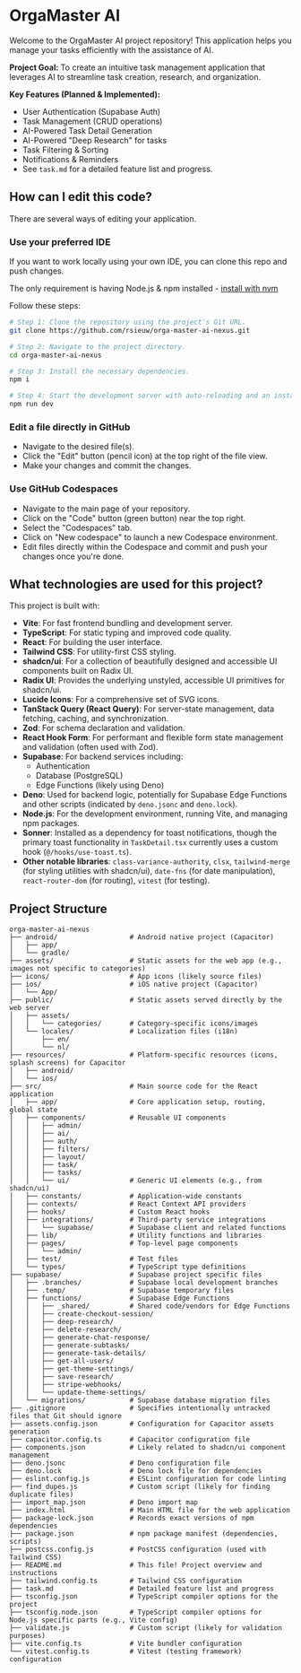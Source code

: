 # OrgaMaster AI

Welcome to the OrgaMaster AI project repository! This application helps you manage your tasks efficiently with the assistance of AI.

**Project Goal:** To create an intuitive task management application that leverages AI to streamline task creation, research, and organization.

**Key Features (Planned & Implemented):**

* User Authentication (Supabase Auth)
* Task Management (CRUD operations)
* AI-Powered Task Detail Generation
* AI-Powered "Deep Research" for tasks
* Task Filtering & Sorting
* Notifications & Reminders
* See `task.md` for a detailed feature list and progress.

## How can I edit this code?

There are several ways of editing your application.

### Use your preferred IDE

If you want to work locally using your own IDE, you can clone this repo and push changes.

The only requirement is having Node.js & npm installed - [install with nvm](https://github.com/nvm-sh/nvm#installing-and-updating)

Follow these steps:

```sh
# Step 1: Clone the repository using the project's Git URL.
git clone https://github.com/rsieuw/orga-master-ai-nexus.git

# Step 2: Navigate to the project directory.
cd orga-master-ai-nexus

# Step 3: Install the necessary dependencies.
npm i

# Step 4: Start the development server with auto-reloading and an instant preview.
npm run dev
```

### Edit a file directly in GitHub

* Navigate to the desired file(s).
* Click the "Edit" button (pencil icon) at the top right of the file view.
* Make your changes and commit the changes.

### Use GitHub Codespaces

* Navigate to the main page of your repository.
* Click on the "Code" button (green button) near the top right.
* Select the "Codespaces" tab.
* Click on "New codespace" to launch a new Codespace environment.
* Edit files directly within the Codespace and commit and push your changes once you're done.

## What technologies are used for this project?

This project is built with:

* **Vite**: For fast frontend bundling and development server.
* **TypeScript**: For static typing and improved code quality.
* **React**: For building the user interface.
* **Tailwind CSS**: For utility-first CSS styling.
* **shadcn/ui**: For a collection of beautifully designed and accessible UI components built on Radix UI.
* **Radix UI**: Provides the underlying unstyled, accessible UI primitives for shadcn/ui.
* **Lucide Icons**: For a comprehensive set of SVG icons.
* **TanStack Query (React Query)**: For server-state management, data fetching, caching, and synchronization.
* **Zod**: For schema declaration and validation.
* **React Hook Form**: For performant and flexible form state management and validation (often used with Zod).
* **Supabase**: For backend services including:
  * Authentication
  * Database (PostgreSQL)
  * Edge Functions (likely using Deno)
* **Deno**: Used for backend logic, potentially for Supabase Edge Functions and other scripts (indicated by `deno.jsonc` and `deno.lock`).
* **Node.js**: For the development environment, running Vite, and managing npm packages.
* **Sonner**: Installed as a dependency for toast notifications, though the primary toast functionality in `TaskDetail.tsx` currently uses a custom hook (`@/hooks/use-toast.ts`).
* **Other notable libraries**: `class-variance-authority`, `clsx`, `tailwind-merge` (for styling utilities with shadcn/ui), `date-fns` (for date manipulation), `react-router-dom` (for routing), `vitest` (for testing).

## Project Structure

```plaintext
orga-master-ai-nexus
├── android/                  # Android native project (Capacitor)
│   ├── app/
│   └── gradle/
├── assets/                   # Static assets for the web app (e.g., images not specific to categories)
├── icons/                    # App icons (likely source files)
├── ios/                      # iOS native project (Capacitor)
│   └── App/
├── public/                   # Static assets served directly by the web server
│   ├── assets/
│   │   └── categories/       # Category-specific icons/images
│   └── locales/              # Localization files (i18n)
│       ├── en/
│       └── nl/
├── resources/                # Platform-specific resources (icons, splash screens) for Capacitor
│   ├── android/
│   └── ios/
├── src/                      # Main source code for the React application
│   ├── app/                  # Core application setup, routing, global state
│   ├── components/           # Reusable UI components
│   │   ├── admin/
│   │   ├── ai/
│   │   ├── auth/
│   │   ├── filters/
│   │   ├── layout/
│   │   ├── task/
│   │   ├── tasks/
│   │   └── ui/               # Generic UI elements (e.g., from shadcn/ui)
│   ├── constants/            # Application-wide constants
│   ├── contexts/             # React Context API providers
│   ├── hooks/                # Custom React hooks
│   ├── integrations/         # Third-party service integrations
│   │   └── supabase/         # Supabase client and related functions
│   ├── lib/                  # Utility functions and libraries
│   ├── pages/                # Top-level page components
│   │   └── admin/
│   ├── test/                 # Test files
│   └── types/                # TypeScript type definitions
├── supabase/                 # Supabase project specific files
│   ├── .branches/            # Supabase local development branches
│   ├── .temp/                # Supabase temporary files
│   ├── functions/            # Supabase Edge Functions
│   │   ├── _shared/          # Shared code/vendors for Edge Functions
│   │   ├── create-checkout-session/
│   │   ├── deep-research/
│   │   ├── delete-research/
│   │   ├── generate-chat-response/
│   │   ├── generate-subtasks/
│   │   ├── generate-task-details/
│   │   ├── get-all-users/
│   │   ├── get-theme-settings/
│   │   ├── save-research/
│   │   ├── stripe-webhooks/
│   │   └── update-theme-settings/
│   └── migrations/           # Supabase database migration files
├── .gitignore                # Specifies intentionally untracked files that Git should ignore
├── assets.config.json        # Configuration for Capacitor assets generation
├── capacitor.config.ts       # Capacitor configuration file
├── components.json           # Likely related to shadcn/ui component management
├── deno.jsonc                # Deno configuration file
├── deno.lock                 # Deno lock file for dependencies
├── eslint.config.js          # ESLint configuration for code linting
├── find_dupes.js             # Custom script (likely for finding duplicate files)
├── import_map.json           # Deno import map
├── index.html                # Main HTML file for the web application
├── package-lock.json         # Records exact versions of npm dependencies
├── package.json              # npm package manifest (dependencies, scripts)
├── postcss.config.js         # PostCSS configuration (used with Tailwind CSS)
├── README.md                 # This file! Project overview and instructions
├── tailwind.config.ts        # Tailwind CSS configuration
├── task.md                   # Detailed feature list and progress
├── tsconfig.json             # TypeScript compiler options for the project
├── tsconfig.node.json        # TypeScript compiler options for Node.js specific parts (e.g., Vite config)
├── validate.js               # Custom script (likely for validation purposes)
├── vite.config.ts            # Vite bundler configuration
└── vitest.config.ts          # Vitest (testing framework) configuration
```
